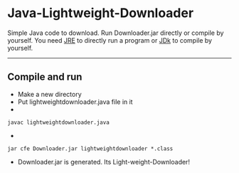 # Java-Lightweight-Downloader
Simple Java code to download.
Run Downloader.jar directly or compile by yourself.
You need [JRE](https://www.java.com/en/download/) to directly run a program or [JDk](https://www.oracle.com/java/technologies/downloads/) to compile by yourself.

---
## Compile and run
- Make a new directory
- Put lightweightdownloader.java file in it
-
```
javac lightweightdownloader.java
```
-
```
jar cfe Downloader.jar lightweightdownloader *.class
```
- Downloader.jar is generated. Its Light-weight-Downloader!
